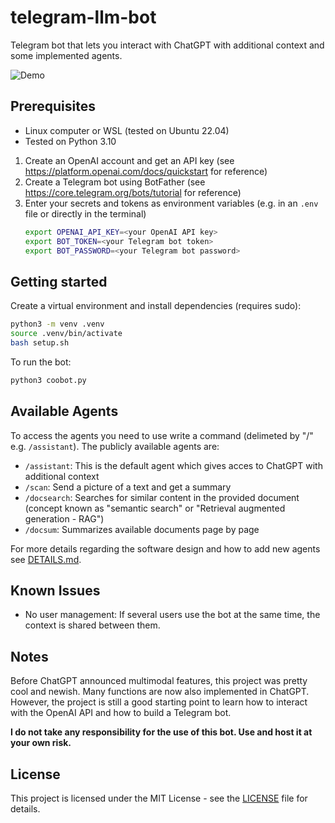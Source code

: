 # telegram-llm-bot
Telegram bot that lets you interact with ChatGPT with additional context and some implemented agents. 

![Demo](./video/llm-demo.gif)

## Prerequisites
- Linux computer or WSL (tested on Ubuntu 22.04)
- Tested on Python 3.10
1. Create an OpenAI account and get an API key (see https://platform.openai.com/docs/quickstart for reference)
2. Create a Telegram bot using BotFather (see https://core.telegram.org/bots/tutorial for reference)
3. Enter your secrets and tokens as environment variables (e.g. in an `.env` file or directly in the terminal)
    ```bash
    export OPENAI_API_KEY=<your OpenAI API key>
    export BOT_TOKEN=<your Telegram bot token>
    export BOT_PASSWORD=<your Telegram bot password>
    ```

## Getting started
Create a virtual environment and install dependencies (requires sudo):
```bash
python3 -m venv .venv
source .venv/bin/activate
bash setup.sh
```
To run the bot:
```bash
python3 coobot.py
```

## Available Agents
To access the agents you need to use write a command (delimeted by "/" e.g. `/assistant`). The publicly available agents are:
- `/assistant`: This is the default agent which gives acces to ChatGPT with additional context 
- `/scan`: Send a picture of a text and get a summary
- `/docsearch`: Searches for similar content in the provided document (concept known as "semantic search" or "Retrieval augmented generation - RAG")
- `/docsum`: Summarizes available documents page by page

For more details regarding the software design and how to add new agents see [DETAILS.md](DETAILS.md).

## Known Issues
- No user management: If several users use the bot at the same time, the context is shared between them. 

## Notes
Before ChatGPT announced multimodal features, this project was pretty cool and newish. Many functions are now also implemented in ChatGPT. However, the project is still a good starting point to learn how to interact with the OpenAI API and how to build a Telegram bot.

**I do not take any responsibility for the use of this bot. Use and host it at your own risk.**

## License
This project is licensed under the MIT License - see the [LICENSE](LICENSE) file for details.

